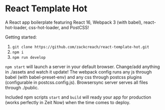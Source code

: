 # React Template Hot

A React app boilerplate featuring React 16, Webpack 3 (with babel), react-hot-loader, css-hot-loader, and PostCSS!

Getting started:
1. `git clone https://github.com/zackcreach/react-template-hot.git`
2. `npm i`
3. `npm run develop`

`npm start` will launch a server in your default browser. Change/add anything in ./assets and watch it update! The webpack config runs any js through babel (with babel-preset-env) and any css through postcss plugins (configurable in postcss.config.js). Browsersync server serves all files through ./public.

Included npm scripts `start` and `build` will ready your app for production (works perfectly in Zeit Now) when the time comes to deploy.